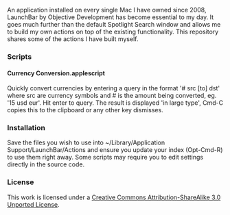 An application installed on every single Mac I have owned since 2008, LaunchBar by Objective Development has become essential to my day. It goes much further than the default Spotlight Search window and allows me to build my own actions on top of the existing functionality. This repository shares some of the actions I have built myself.

### Scripts

#### Currency Conversion.applescript
Quickly convert currencies by entering a query in the format '# src [to] dst' where src are currency symbols and # is the amount being converted, eg. '15 usd eur'. Hit enter to query. The result is displayed 'in large type', Cmd-C copies this to the clipboard or any other key dismisses.

### Installation

Save the files you wish to use into ~/Library/Application Support/LaunchBar/Actions and ensure you update your index (Opt-Cmd-R) to use them right away. Some scripts may require you to edit settings directly in the source code.  

### License

This work is licensed under a [Creative Commons Attribution-ShareAlike 3.0 Unported License](http://creativecommons.org/licenses/by-sa/3.0/).
